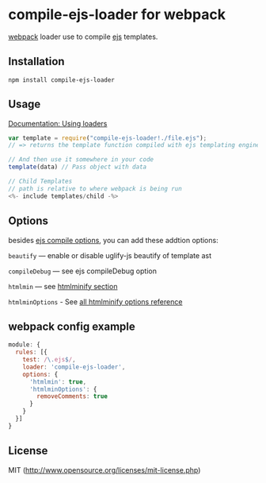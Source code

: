 # compile-ejs-loader for webpack

[webpack](http://webpack.github.io/) loader use to compile [ejs](https://github.com/mde/ejs) templates.

## Installation

`npm install compile-ejs-loader`

## Usage

[Documentation: Using loaders](http://webpack.github.io/docs/using-loaders.html)

``` javascript
var template = require("compile-ejs-loader!./file.ejs");
// => returns the template function compiled with ejs templating engine.

// And then use it somewhere in your code
template(data) // Pass object with data

// Child Templates
// path is relative to where webpack is being run
<%- include templates/child -%>
```

## Options

besides [ejs compile options](https://github.com/mde/ejs#options), you can add these addtion options:

`beautify` — enable or disable uglify-js beautify of template ast

`compileDebug` — see ejs compileDebug option

`htmlmin` — see [htmlminify section](#htmlminify)

`htmlminOptions` - See [all htmlminify options reference](https://github.com/kangax/html-minifier#options-quick-reference)

## webpack config example

```javascript
module: {
  rules: [{
    test: /\.ejs$/,
    loader: 'compile-ejs-loader',
    options: {
      'htmlmin': true,
      'htmlminOptions': {
        removeComments: true
      }
    }
  }]
}
```

## License

MIT (http://www.opensource.org/licenses/mit-license.php)
